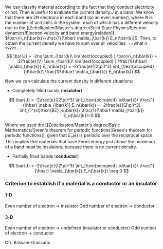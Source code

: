 
We can classify material according to the fact that they conduct electricity or not.
Then is useful to evaluate the current density $\bar{J}$ in a band. We know that there are $2N$ electrons in each band (so an even number), where $N$ is the number of unit cells in the system, each of which has a different velocity due to the [[Zettelkasten/Master's degree/Solid State Physics/Electron dynamics/Electron velocity and band energy|relation]] : $\bar{v}_n(\bar{k})=\frac{1}{\hbar} \nabla_{\bar{k}} E_n(\bar{k})$.
Then, to obtain the current density we have to sum over all velocities:
==what n ?????==
$$ \bar{J} = -2ne \sum_{\bar{k}\ \in\ \text{occupied} } \bar{v}_n(\bar{k}) = -2\frac{e}{V} \sum_{\bar{k}\ \in\ \text{occupied} } \frac{1}{\hbar} \nabla_{\bar{k}} E_n(\bar{k}) = -2\frac{e}{(2\pi)^3} \int_{\text{occupied} }d\bar{k}\  \frac{1}{\hbar} \nabla_{\bar{k}} E_n(\bar{k})   $$

Now we can calculate the current density in different situations:

- Completely filled bands (**insulator**)

$$ \bar{J} = -2\frac{e}{(2\pi)^3} \int_{\text{occupied} }d\bar{k}\  \frac{1}{\hbar} \nabla_{\bar{k}} E_n(\bar{k}) = -2\frac{e}{(2\pi)^3} \int_{1^{st}\text{BZ} }d\bar{k}\  \frac{1}{\hbar} \nabla_{\bar{k}} E_n(\bar{k})=0  $$

Where we used the [[Zettelkasten/Master's degree/Basic Mathematics/Green's theorem for periodic functions|Green's theorem for periodic functions]], given that $E_n(\bar{k})$ is periodic over the reciprocal space.
This implies that materials that have Fermi energy just above the maximum of a band must be insulators, because there is no current density.

- Partially filled bands (**conductor**)

$$ \bar{J} = -2\frac{e}{(2\pi)^3} \int_{\text{occupied} }d\bar{k}\  \frac{1}{\hbar} \nabla_{\bar{k}} E_n(\bar{k}) \neq 0  $$



### Criterion to establish if a material is a conductor or an insulator

#### 1-D

Even number of electron $\to$ insulator
Odd number of electron $\to$ conductor

#### 3-D

Even number of electron $\to$ undefined (insulator or conductor)
Odd number of electron $\to$ conductor

Cfr. Bassani-Grassano